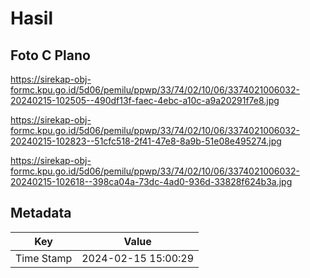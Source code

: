 # Hasil

## Foto C Plano

https://sirekap-obj-formc.kpu.go.id/5d06/pemilu/ppwp/33/74/02/10/06/3374021006032-20240215-102505--490df13f-faec-4ebc-a10c-a9a20291f7e8.jpg

https://sirekap-obj-formc.kpu.go.id/5d06/pemilu/ppwp/33/74/02/10/06/3374021006032-20240215-102823--51cfc518-2f41-47e8-8a9b-51e08e495274.jpg

https://sirekap-obj-formc.kpu.go.id/5d06/pemilu/ppwp/33/74/02/10/06/3374021006032-20240215-102618--398ca04a-73dc-4ad0-936d-33828f624b3a.jpg


## Metadata

| Key        | Value               |
| ---------- | ------------------- |
| Time Stamp | 2024-02-15 15:00:29 |



